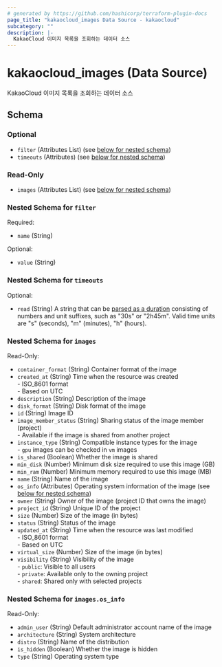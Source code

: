 ```yaml
---
# generated by https://github.com/hashicorp/terraform-plugin-docs
page_title: "kakaocloud_images Data Source - kakaocloud"
subcategory: ""
description: |-
  KakaoCloud 이미지 목록을 조회하는 데이터 소스
---
```


# kakaocloud_images (Data Source)

KakaoCloud 이미지 목록을 조회하는 데이터 소스



<!-- schema generated by tfplugindocs -->
## Schema

### Optional

- `filter` (Attributes List) (see [below for nested schema](#nestedatt--filter))
- `timeouts` (Attributes) (see [below for nested schema](#nestedatt--timeouts))

### Read-Only

- `images` (Attributes List) (see [below for nested schema](#nestedatt--images))

<a id="nestedatt--filter"></a>
### Nested Schema for `filter`

Required:

- `name` (String)

Optional:

- `value` (String)


<a id="nestedatt--timeouts"></a>
### Nested Schema for `timeouts`

Optional:

- `read` (String) A string that can be [parsed as a duration](https://pkg.go.dev/time#ParseDuration) consisting of numbers and unit suffixes, such as "30s" or "2h45m". Valid time units are "s" (seconds), "m" (minutes), "h" (hours).


<a id="nestedatt--images"></a>
### Nested Schema for `images`

Read-Only:

- `container_format` (String) Container format of the image
- `created_at` (String) Time when the resource was created <br/> - ISO_8601 format  <br/> - Based on UTC
- `description` (String) Description of the image
- `disk_format` (String) Disk format of the image
- `id` (String) Image ID
- `image_member_status` (String) Sharing status of the image member (project) <br/>- Available if the image is shared from another project
- `instance_type` (String) Compatible instance types for the image <br/>- `gpu` images can be checked in `vm` images
- `is_shared` (Boolean) Whether the image is shared
- `min_disk` (Number) Minimum disk size required to use this image (GB)
- `min_ram` (Number) Minimum memory required to use this image (MB)
- `name` (String) Name of the image
- `os_info` (Attributes) Operating system information of the image (see [below for nested schema](#nestedatt--images--os_info))
- `owner` (String) Owner of the image (project ID that owns the image)
- `project_id` (String) Unique ID of the project
- `size` (Number) Size of the image (in bytes)
- `status` (String) Status of the image
- `updated_at` (String) Time when the resource was last modified <br/> - ISO_8601 format  <br/> - Based on UTC
- `virtual_size` (Number) Size of the image (in bytes)
- `visibility` (String) Visibility of the image <br/> - `public`: Visible to all users <br/> - `private`: Available only to the owning project <br/> - `shared`: Shared only with selected projects

<a id="nestedatt--images--os_info"></a>
### Nested Schema for `images.os_info`

Read-Only:

- `admin_user` (String) Default administrator account name of the image
- `architecture` (String) System architecture
- `distro` (String) Name of the distribution
- `is_hidden` (Boolean) Whether the image is hidden
- `type` (String) Operating system type
